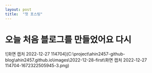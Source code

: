 ```yaml
---
layout: post
title:  "첫 포스팅"
---
```

# 오늘 처음 블로그를 만들었어요 다시

![화면 캡처 2022-12-27 114704](C:\project\ahin2457-github-blog\ahin2457.github.io\images\2022-12-28-first\화면 캡처 2022-12-27 114704-1672322505945-3.png)
